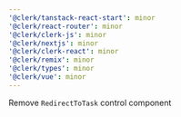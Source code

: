 ```yaml
---
'@clerk/tanstack-react-start': minor
'@clerk/react-router': minor
'@clerk/clerk-js': minor
'@clerk/nextjs': minor
'@clerk/clerk-react': minor
'@clerk/remix': minor
'@clerk/types': minor
'@clerk/vue': minor
---
```


Remove `RedirectToTask` control component
